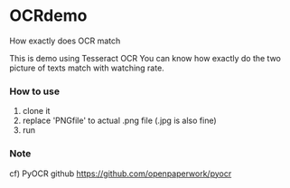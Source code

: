 # OCRdemo
How exactly does OCR match


This is demo using Tesseract OCR 
You can know how exactly do the two picture of texts match with watching rate.


### How to use
1. clone it
2. replace 'PNGfile' to actual .png file (.jpg is also fine)
3. run


### Note 
cf) PyOCR github
https://github.com/openpaperwork/pyocr


